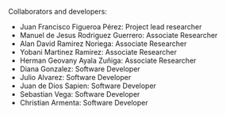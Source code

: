 Collaborators and developers:
- Juan Francisco Figueroa Pérez: Project lead researcher
- Manuel de Jesus Rodriguez Guerrero: Associate Researcher
- Alan David Ramirez Noriega: Associate Researcher
- Yobani Martinez Ramirez: Associate Researcher
- Herman Geovany Ayala Zuñiga: Associate Researcher
- Diana Gonzalez: Software Developer
- Julio Alvarez: Software Developer
- Juan de Dios Sapien: Software Developer
- Sebastian Vega: Software Developer
- Christian Armenta: Software Developer

